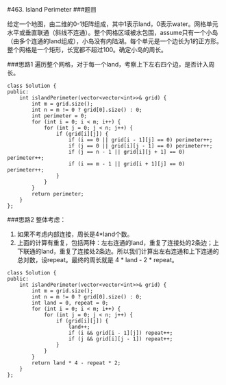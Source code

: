 #463. Island Perimeter
###题目

给定一个地图，由二维的0-1矩阵组成，其中1表示land，0表示water。网格单元水平或垂直联通（斜线不连通）。整个网格区域被水包围，assume只有一个小岛（由多个连通的land组成），小岛没有内陆湖。每个单元是一个边长为1的正方形。整个网格是一个矩形，长宽都不超过100。确定小岛的周长。

###思路1
遍历整个网格，对于每一个land，考察上下左右四个边，是否计入周长。

```
class Solution {
public:
    int islandPerimeter(vector<vector<int>>& grid) {
        int m = grid.size();
        int n = m != 0 ? grid[0].size() : 0;
        int perimeter = 0;
        for (int i = 0; i < m; i++) {
            for (int j = 0; j < n; j++) {
                if (grid[i][j]) {
                    if (i == 0 || grid[i - 1][j] == 0) perimeter++;
                    if (j == 0 || grid[i][j - 1] == 0) perimeter++;
                    if (j == n - 1 || grid[i][j + 1] == 0) perimeter++;
                    if (i == m - 1 || grid[i + 1][j] == 0) perimeter++;
                }
            }
        }
        return perimeter;
    }
};
```

###思路2
整体考虑：

1. 如果不考虑内部连接，周长是4*land个数。
2. 上面的计算有重复，包括两种：左右连通的land，重复了连接处的2条边；上下联通的land，重复了连接处2条边。所以我们计算出左右连通和上下连通的总对数，设repeat。最终的周长就是 4 * land - 2 * repeat。


```
class Solution {
public:
    int islandPerimeter(vector<vector<int>>& grid) {
        int m = grid.size();
        int n = m != 0 ? grid[0].size() : 0;
        int land = 0, repeat = 0;
        for (int i = 0; i < m; i++) {
            for (int j = 0; j < n; j++) {
                if (grid[i][j]) {
                    land++;
                    if (i && grid[i - 1][j]) repeat++;
                    if (j && grid[i][j - 1]) repeat++;
                }
            }
        }
        return land * 4 - repeat * 2;
    }
};
```
